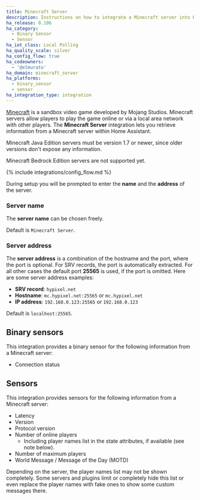 ```yaml
---
title: Minecraft Server
description: Instructions on how to integrate a Minecraft server into Home Assistant.
ha_release: 0.106
ha_category:
  - Binary Sensor
  - Sensor
ha_iot_class: Local Polling
ha_quality_scale: silver
ha_config_flow: true
ha_codeowners:
  - '@elmurato'
ha_domain: minecraft_server
ha_platforms:
  - binary_sensor
  - sensor
ha_integration_type: integration
---
```


[Minecraft](https://www.minecraft.net/en-us) is a sandbox video game developed by Mojang Studios. Minecraft servers allow players to play the game online or via a local area network with other players. The **Minecraft Server** integration lets you retrieve information from a Minecraft server within Home Assistant.

<div class='note'>

Minecraft Java Edition servers must be version 1.7 or newer, since older versions don't expose any information.

</div>

<div class='note warning'>

Minecraft Bedrock Edition servers are not supported yet.

</div>

{% include integrations/config_flow.md %}

During setup you will be prompted to enter the **name** and the **address** of the server.

### Server name

The **server name** can be chosen freely.

<div class='note'>

Default is `Minecraft Server`.

</div>

### Server address

The **server address** is a combination of the hostname and the port, where the port is optional. For SRV records, the port is automatically extracted. For all other cases the default port **25565** is used, if the port is omitted. Here are some server address examples:

* **SRV record**: `hypixel.net`
* **Hostname**: `mc.hypixel.net:25565` or `mc.hypixel.net`
* **IP address**: `192.168.0.123:25565` or `192.168.0.123`

<div class='note'>

Default is `localhost:25565`.

</div>

## Binary sensors

This integration provides a binary sensor for the following information from a Minecraft server:

* Connection status

## Sensors

This integration provides sensors for the following information from a Minecraft server:

* Latency
* Version
* Protocol version
* Number of online players
  * Including player names list in the state attributes, if available (see note below).
* Number of maximum players
* World Message / Message of the Day (MOTD)

<div class='note'>

Depending on the server, the player names list may not be shown completely. Some servers and plugins limit or completely hide this list or even replace the player names with fake ones to show some custom messages there.

</div>
